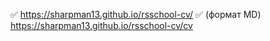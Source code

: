 :white_check_mark: https://sharpman13.github.io/rsschool-cv/
:white_check_mark: (формат MD) https://sharpman13.github.io/rsschool-cv/cv
